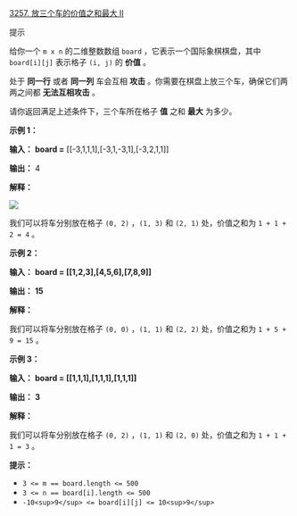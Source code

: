 [3257. 放三个车的价值之和最大 II](https://leetcode.cn/problems/maximum-value-sum-by-placing-three-rooks-ii/)

提示

给你一个 `m x n` 的二维整数数组 `board` ，它表示一个国际象棋棋盘，其中 `board[i][j]` 表示格子 `(i, j)` 的 **价值** 。

处于 **同一行** 或者 **同一列** 车会互相 **攻击** 。你需要在棋盘上放三个车，确保它们两两之间都 **无法互相攻击** 。

请你返回满足上述条件下，三个车所在格子 **值** 之和 **最大** 为多少。

**示例 1：**

 **输入：** **board =** [[-3,1,1,1],[-3,1,-3,1],[-3,2,1,1]]

 **输出：** 4

**解释：**

![](https://assets.leetcode.com/uploads/2024/08/08/rooks2.png)

我们可以将车分别放在格子 `(0, 2)` ，`(1, 3)` 和 `(2, 1)` 处，价值之和为 `1 + 1 + 2 = 4` 。

**示例 2：**

 **输入：** **board = [[1,2,3],[4,5,6],[7,8,9]]**

 **输出：** **15**

**解释：**

我们可以将车分别放在格子 `(0, 0)` ，`(1, 1)` 和 `(2, 2)` 处，价值之和为 `1 + 5 + 9 = 15` 。

**示例 3：**

 **输入：** **board = [[1,1,1],[1,1,1],[1,1,1]]**

 **输出：** **3**

**解释：**

我们可以将车分别放在格子 `(0, 2)` ，`(1, 1)` 和 `(2, 0)` 处，价值之和为 `1 + 1 + 1 = 3` 。

**提示：**

* `3 <= m == board.length <= 500`
* `3 <= n == board[i].length <= 500`
* `-10<sup>9</sup> <= board[i][j] <= 10<sup>9</sup>`
